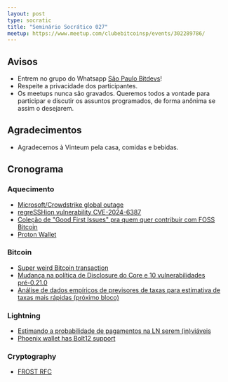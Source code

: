 ```yaml
---
layout: post
type: socratic
title: "Seminário Socrático 027"
meetup: https://www.meetup.com/clubebitcoinsp/events/302289786/
---
```


## Avisos

- Entrem no grupo do Whatsapp [São Paulo Bitdevs](https://chat.whatsapp.com/HiaPqjmUqER5djFPR1Yl3T)!
- Respeite a privacidade dos participantes.
- Os meetups nunca são gravados. Queremos todos a vontade para participar e discutir os assuntos programados, de forma anônima se assim o desejarem.

## Agradecimentos

- Agradecemos à Vinteum pela casa, comidas e bebidas.

## Cronograma

### Aquecimento
- [Microsoft/Crowdstrike global outage](https://www.nytimes.com/2024/07/19/business/microsoft-outage-cause-azure-crowdstrike.html)
- [regreSSHion vulnerability CVE-2024-6387](https://www.qualys.com/2024/07/01/cve-2024-6387/regresshion.txt)
- [Coleção de "Good First Issues" pra quem quer contribuir com FOSS Bitcoin](https://x.com/Bitcoin_Devs/status/1808170965999956280)
- [Proton Wallet](https://proton.me/wallet)

### Bitcoin
- [Super weird Bitcoin transaction](https://stacker.news/items/593226)
- [Mudança na política de Disclosure do Core e 10 vulnerabilidades pré-0.21.0](https://x.com/darosior/status/1808489727730786365)
- [Análise de dados empíricos de previsores de taxas para estimativa de taxas mais rápidas (próximo bloco)](https://delvingbitcoin.org/t/empirical-data-analysis-of-fee-rate-forecasters-for-asap-next-block-fee-estimation/1022)

### Lightning
- [Estimando a probabilidade de pagamentos na LN serem (in)viáveis](https://delvingbitcoin.org/t/estimating-likelihood-for-lightning-payments-to-be-in-feasible/)
- [Phoenix wallet has Bolt12 support](https://github.com/ACINQ/phoenix/releases/tag/android-v2.3.1)

### Cryptography
- [FROST RFC](https://x.com/conradoplg/status/1808612054200373757)

